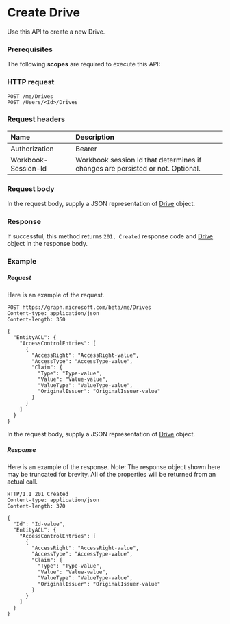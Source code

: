 # Create Drive

Use this API to create a new Drive.
### Prerequisites
The following **scopes** are required to execute this API: 
### HTTP request
<!-- { "blockType": "ignored" } -->
```http
POST /me/Drives
POST /Users/<Id>/Drives

```
### Request headers
| Name       | Description|
|:---------------|:----------|
| Authorization  | Bearer <code>|
| Workbook-Session-Id  | Workbook session Id that determines if changes are persisted or not. Optional.|

### Request body
In the request body, supply a JSON representation of [Drive](../resources/drive.md) object.


### Response
If successful, this method returns `201, Created` response code and [Drive](../resources/drive.md) object in the response body.

### Example
##### Request
Here is an example of the request.
<!-- {
  "blockType": "request",
  "name": "create_drive_from_user"
}-->
```http
POST https://graph.microsoft.com/beta/me/Drives
Content-type: application/json
Content-length: 350

{
  "EntityACL": {
    "AccessControlEntries": [
      {
        "AccessRight": "AccessRight-value",
        "AccessType": "AccessType-value",
        "Claim": {
          "Type": "Type-value",
          "Value": "Value-value",
          "ValueType": "ValueType-value",
          "OriginalIssuer": "OriginalIssuer-value"
        }
      }
    ]
  }
}
```
In the request body, supply a JSON representation of [Drive](../resources/drive.md) object.
##### Response
Here is an example of the response. Note: The response object shown here may be truncated for brevity. All of the properties will be returned from an actual call.
<!-- {
  "blockType": "response",
  "truncated": true,
  "@odata.type": "microsoft.graph.Drive"
} -->
```http
HTTP/1.1 201 Created
Content-type: application/json
Content-length: 370

{
  "Id": "Id-value",
  "EntityACL": {
    "AccessControlEntries": [
      {
        "AccessRight": "AccessRight-value",
        "AccessType": "AccessType-value",
        "Claim": {
          "Type": "Type-value",
          "Value": "Value-value",
          "ValueType": "ValueType-value",
          "OriginalIssuer": "OriginalIssuer-value"
        }
      }
    ]
  }
}
```

<!-- uuid: 8fcb5dbc-d5aa-4681-8e31-b001d5168d79
2015-10-25 14:57:30 UTC -->
<!-- {
  "type": "#page.annotation",
  "description": "Create Drive",
  "keywords": "",
  "section": "documentation",
  "tocPath": ""
}-->